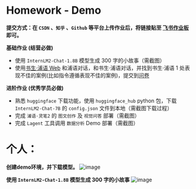 # **Homework - Demo**

**提交方式：在 `CSDN` 、`知乎` 、`Github` 等平台上传作业后，将链接贴至 [飞书作业板](https://aicarrier.feishu.cn/wiki/TqjawZsoqiiRXEkRpcScmKAAn8d?table=tblNCUy9PeGmgd9I&view=vewQagjCL1) 即可。**

**基础作业 (结营必做)**

- 使用 `InternLM2-Chat-1.8B` 模型生成 300 字的小故事（需截图）
- 使用[书生·浦语 Web](https://internlm-chat.intern-ai.org.cn/) 和浦语对话，和书生·浦语对话，并找到书生·浦语 1 处表现不佳的案例(比如指令遵循表现不佳的案例)，提交到[问卷](https://aicarrier.feishu.cn/share/base/form/shrcn9l8Di10nz4xmheh3LLJfJd)

**进阶作业 (优秀学员必做)**

- 熟悉 `huggingface` 下载功能，使用 `huggingface_hub` python 包，下载 `InternLM2-Chat-7B` 的 `config.json` 文件到本地（需截图下载过程）
- 完成 `浦语·灵笔2` 的 `图文创作` 及 `视觉问答` 部署（需截图）
- 完成 `Lagent` 工具调用 `数据分析` Demo 部署（需截图）


# **个人：**
**创建demo环境，并下载模型。**
![image](https://github.com/970602/InternLM2-Course/assets/144504645/aa5f8fd2-7e8c-4d0d-af2c-adf79e2196c3)

**使用 `InternLM2-Chat-1.8B` 模型生成 300 字的小故事**
![image](https://github.com/970602/InternLM2-Course/assets/144504645/fc18865c-1529-4afc-98e9-44ccbb7e5f31)
